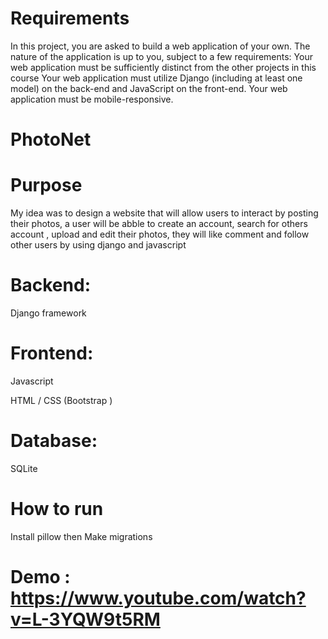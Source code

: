 # Requirements
 In this project, you are asked to build a web application of your own. The nature of the application is up to you, subject to a few requirements:
 Your web application must be sufficiently distinct from the other projects in this course
 Your web application must utilize Django (including at least one model) on the back-end and JavaScript on the front-end.
 Your web application must be mobile-responsive.

# PhotoNet
# Purpose
  My idea was to design a website that will allow users to interact by posting their photos, a user will be abble to create an account, search for others account , upload and edit their photos, they will like comment and follow other users by using django and javascript

# Backend:
  Django framework

# Frontend:
  Javascript
  
  HTML / CSS (Bootstrap )

# Database:
  SQLite
  
# How to run
  Install pillow then 
  Make migrations
  
  
  # Demo : https://www.youtube.com/watch?v=L-3YQW9t5RM
